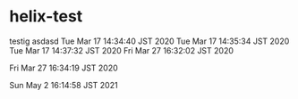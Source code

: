 # helix-test

testig
asdasd
Tue Mar 17 14:34:40 JST 2020
Tue Mar 17 14:35:34 JST 2020
Tue Mar 17 14:37:32 JST 2020
Fri Mar 27 16:32:02 JST 2020

Fri Mar 27 16:34:19 JST 2020

Sun May  2 16:14:58 JST 2021
